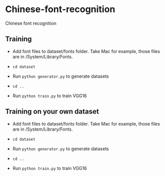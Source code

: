 # Chinese-font-recognition
Chinese font recognition

## Training

- Add font files to dataset/fonts folder. Take Mac for example, those files are in /System/Library/Fonts.

- `cd dataset`

- Run `python generator.py` to generate datasets

- `cd ..`

- Run `python train.py` to train VGG16


## Training on your own dataset

- Add font files to dataset/fonts folder. Take Mac for example, those files are in /System/Library/Fonts.

- `cd dataset`

- Run `python generator.py` to generate datasets

- `cd ..`

- Run `python train.py` to train VGG16